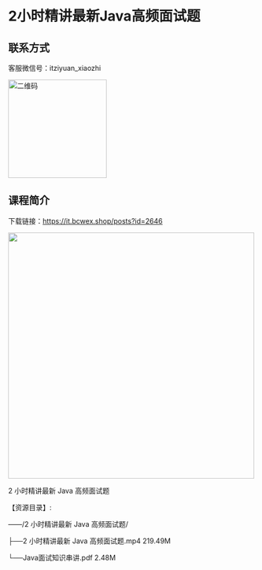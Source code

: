 # 2小时精讲最新Java高频面试题

## 联系方式

客服微信号：itziyuan_xiaozhi

<img src="https://ziyuanyun.oss-cn-guangzhou.aliyuncs.com/common/20240614073449/666b82192834a.jpg" width="200" height="200" alt="二维码">

## 课程简介

下载链接：https://it.bcwex.shop/posts?id=2646

<img src="https://ziyuanyun.oss-cn-guangzhou.aliyuncs.com/yun/20240515184159/664491771ae4a.jpg" width="500" alt="">

  2 小时精讲最新 Java 高频面试题



 【资源目录】:

 ——/2 小时精讲最新 Java 高频面试题/

 ├──2 小时精讲最新 Java 高频面试题.mp4 219.49M

 └──Java面试知识串讲.pdf 2.48M

 &nbsp;

  